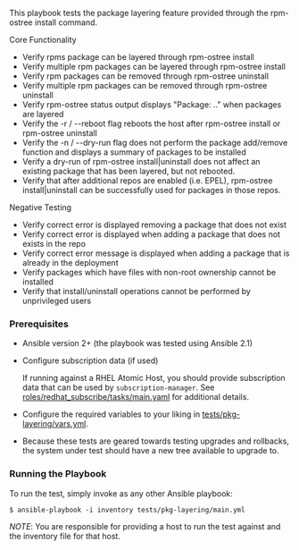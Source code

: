 This playbook tests the package layering feature provided through the rpm-ostree install command.

Core Functionality
  - Verify rpms package can be layered through rpm-ostree install
  - Verify multiple rpm packages can be layered through rpm-ostree install
  - Verify rpm packages can be removed through rpm-ostree uninstall
  - Verify multiple rpm packages can be removed through rpm-ostree uninstall
  - Verify rpm-ostree status output displays "Package: <pkg1> <pkg2>.." when packages are layered
  - Verify the -r / --reboot flag reboots the host after rpm-ostree install or rpm-ostree uninstall
  - Verify the -n / --dry-run flag does not perform the package add/remove function and displays a summary of packages to be installed
  - Verify a dry-run of rpm-ostree install|uninstall does not affect an existing package that has been layered, but not rebooted.
  - Verify that after additional repos are enabled (i.e. EPEL), rpm-ostree install|uninstall can be successfully used for packages in those repos.

Negative Testing
  - Verify correct error is displayed removing a package that does not exist
  - Verify correct error is displayed when adding a package that does not exists in the repo
  - Verify correct error message is displayed when adding a package that is already in the deployment
  - Verify packages which have files with non-root ownership cannot be installed
  - Verify that install/uninstall operations cannot be performed by unprivileged users

### Prerequisites
  - Ansible version 2+ (the playbook was tested using Ansible 2.1)

  - Configure subscription data (if used)

    If running against a RHEL Atomic Host, you should provide subscription
    data that can be used by `subscription-manager`.  See
    [roles/redhat_subscribe/tasks/main.yaml](roles/redhat_subscribe/tasks/main.yaml)
    for additional details.

  - Configure the required variables to your liking in [tests/pkg-layering/vars.yml](tests/pkg-layering/vars.yml).

  - Because these tests are geared towards testing upgrades and rollbacks,
    the system under test should have a new tree available to upgrade to.

### Running the Playbook

To run the test, simply invoke as any other Ansible playbook:

```
$ ansible-playbook -i inventory tests/pkg-layering/main.yml
```

*NOTE*: You are responsible for providing a host to run the test against and the
inventory file for that host.
